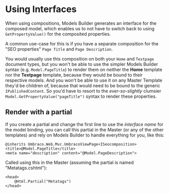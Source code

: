 # Using Interfaces

When using compositions, Models Builder generates an interface for the composed model, which enables
us to not have to switch back to using `GetPropertyValue()` for the composited properties.

A common use-case for this is if you have a separate composition for the "SEO properties" `Page Title` and `Page Description`.

You would usually use this composition on both your `Home` and `Textpage` document types, but you won't
be able to use the simpler Models Builder syntax (e.g. `Model.PageTitle`) to render them on neither the **Home** template nor
the **Textpage** template, because they would be bound to their respective models. And you won't be able to use it on any Master Template they'd be children of, because that would need to be bound to the generic `IPublishedContent`.
So you'd have to resort to
the *ever-so-slightly* clumsier `Model.GetPropertyValue("pageTitle")` syntax to render these properties.

## Render with a partial

If you create a partial and change the first line to use the *interface name* for the model binding, you can call this partial in the Master (or any of the other templates) and rely on Models Builder to handle everything for you, like this:


	@inherits Umbraco.Web.Mvc.UmbracoViewPage<ISeocomposition>
	<title>@Model.PageTitle</title>
	<meta name="description" content="@Model.PageDescription">


Called using this in the Master (assuming the partial is named "Metatags.cshtml"):


	<head>
		@Html.Partial("Metatags")
	</head>

